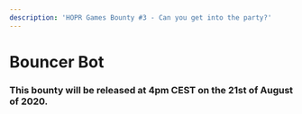 ```yaml
---
description: 'HOPR Games Bounty #3 - Can you get into the party?'
---
```


# Bouncer Bot

### This bounty will be released at 4pm CEST on the 21st of August of 2020.

